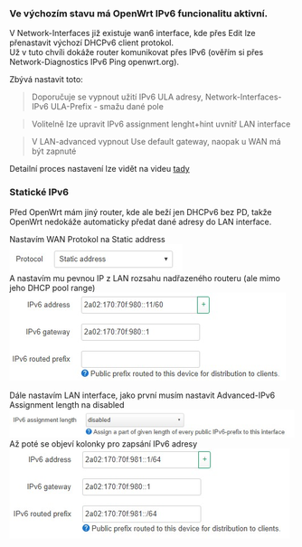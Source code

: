 ### Ve výchozím stavu má OpenWrt IPv6 funcionalitu aktivní.  
  
V Network-Interfaces již existuje wan6 interface, kde přes Edit lze přenastavit výchozí DHCPv6 client protokol.  
Už v tuto chvíli dokáže router komunikovat přes IPv6 (ověřím si přes Network-Diagnostics IPv6 Ping openwrt.org).  

Zbývá nastavit toto:  
> Doporučuje se vypnout užití IPv6 ULA adresy, Network-Interfaces-IPv6 ULA-Prefix - smažu dané pole
  
> Volitelně lze upravit IPv6 assignment lenght+hint uvnitř LAN interface
  
> V LAN-advanced vypnout Use default gateway, naopak u WAN má být zapnuté  

Detailní proces nastavení lze vidět na videu [tady](https://youtu.be/LJPXz8eA3b8?feature=shared)  

### Statické IPv6   
Před OpenWrt mám jiný router, kde ale beží jen DHCPv6 bez PD, takže OpenWrt nedokáže automaticky předat dané adresy do LAN interface.  

Nastavím WAN Protokol na Static address  
![WAN protokol](/IPv6/Obrazky/OpenWrt-WAN-Protocol.jpg)  
A nastavím mu pevnou IP z LAN rozsahu nadřazeného routeru (ale mimo jeho DHCP pool range)  
![WAN](/IPv6/Obrazky/OpenWrt-WAN-Static.jpg)  
  
Dále nastavím LAN interface, jako první musím nastavit Advanced-IPv6 Assignment length na disabled  
![LAN assignment](/IPv6/Obrazky/OpenWrt-LAN-Assing.jpg)  
Až poté se objeví kolonky pro zapsání IPv6 adresy  
![LAN](/IPv6/Obrazky/OpenWrt-LAN-Static.jpg)  
